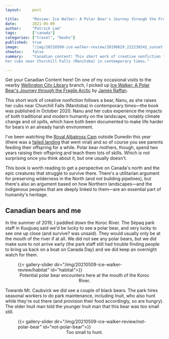 ```yaml
---
layout:     post

title:      "Review: Ice Walker: A Polar Bear's Journey through the Fragile Arctic by James Raffan"
date:       2021-05-09
author:     "Patrick Lam"
tags:       ["canada"]
categories: ["travel", "books"]
published:  true
image:      "/img/20210509-ice-walker-review/20190629_212236542_sunset.webp"
showtoc:    false
summary:    "Canadian content! This short work of creative nonfiction follows a bear, Nanu, as she raises
her cubs near Churchill Falls (Manitoba) in contemporary times."

---
```


<style>
.post-heading h1  { color: brown; }
.meta { color: brown; }
</style>

Get your Canadian Content here! On one of my occasional visits to the
nearby [Wellington City Library](https://www.wcl.govt.nz/) branch, I
picked up [Ice Walker: A Polar Bear's Journey through the Fragile
Arctic](https://www.goodreads.com/en/book/show/50890791-ice-walker) by
[James Raffan](https://jamesraffan.ca/).

This short work of creative nonfiction follows a bear, Nanu, as she raises
her cubs near Churchill Falls (Manitoba) in contemporary times&mdash;the book
was published in October 2020. Nanu and her cubs experience the impacts of 
both traditional and modern humanity on the landscape, notably climate change
and oil spills, which have both been documented to make life harder for bears 
in an already harsh environment.

I've been watching the [Royal Albatross
Cam](https://www.doc.govt.nz/nature/native-animals/birds/birds-a-z/albatrosses/royal-albatross-toroa/royal-cam/)
outside Dunedin this year (there was a [failed
landing](https://www.youtube.com/watch?v=RISsiVIWV-M) that went viral)
and so of course you see parents feeding their offspring for a
while. Polar bear mothers, though, spend two years raising their
offspring and teach them lots of skills. Which is not surprising once
you think about it, but one usually doesn't.

This book is worth reading to get a perspective on Canada's north and
the epic creatures that struggle to survive there.  There's a
utilitarian argument for preserving wilderness in the North (and not
building pipelines), but there's also an argument based on how
Northern landscapes&mdash;and the indigenous peoples that are deeply
linked to them&mdash;are an essential part of humanity's heritage.

## Canadian bears and me

In the summer of 2019, I paddled down the Koroc River. The
S&eacute;paq park staff in Kuujjuaq said we'd be lucky to see a polar
bear, and very lucky to see one up close (and survive? was
unsaid). They would usually only be at the mouth of the river if at
all. We did not see any polar bears, but we did make sure to not
arrive early (the park staff still had trouble finding people to bring
us back on a boat on Canada Day) and we did keep an overnight watch
for them.

<figure>
{{< gallery-slider dir="/img/20210509-ice-walker-review/habitat" id="habitat">}}
<figcaption style="text-align:center">Potential polar bear encounters here at the mouth of the Koroc River.</figcaption>
</figure>


Towards Mt. Caubvick we did see a couple of black bears. The park hires seasonal workers
to do park maintenance, including Inuit, who also hunt while they're out there (and provision their food accordingly, so are hungry). 
The older Inuit man told the younger Inuit man that this bear was too small still.

<figure>
{{< gallery-slider dir="/img/20210509-ice-walker-review/not-polar-bear" id="not-polar-bear">}}
<figcaption style="text-align:center">Too small to hunt.</figcaption>
</figure>
